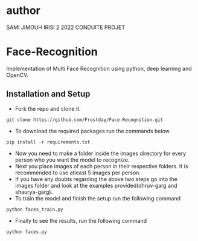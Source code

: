 # author
SAMI JIMOUH
IRISI 2 2022
CONDUITE PROJET

# Face-Recognition
Implementation of Multi Face Recognition using python, deep learning and OpenCV.

## Installation and Setup
* Fork the repo and clone it.
```
git clone https://github.com/Frostday/Face-Recognition.git
```
* To download the required packages run the commands below 
```
pip install -r requirements.txt
```
* Now you need to make a folder inside the images directory for every person who you want the model to recognize.
* Next you place images of each person in their respective folders. It is recommended to use atleast 5 images per person.
* If you have any doubts regarding the above two steps go into the images folder and look at the examples provided(dhruv-garg and shaurya-garg).
* To train the model and finish the setup run the following command
```
python faces_train.py
```
* Finally to see the results, run the following command
```
python faces.py
```


